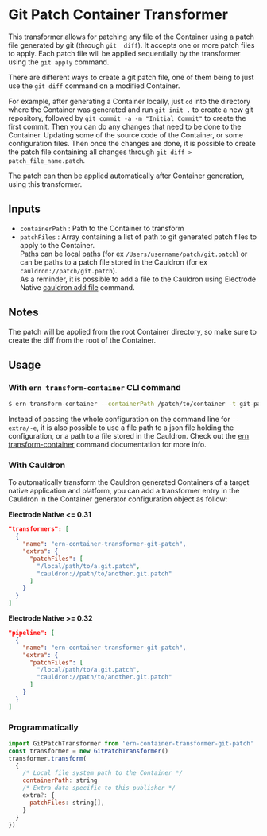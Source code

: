 # Git Patch Container Transformer

This transformer allows for patching any file of the Container using a patch file generated by git (through `git  diff`). It accepts one or more patch files to apply. Each patch file will be applied sequentially by the transformer using the `git apply` command.

There are different ways to create a git patch file, one of them being to just use the `git diff` command on a modified Container. 

For example, after generating a Container locally, just `cd` into the directory where the Container was generated and run `git init .` to create a new git repository, followed by `git commit -a -m "Initial Commit"` to create the first commit. Then you can do any changes that need to be done to the Container. Updating some of the source code of the Container, or some configuration files. Then once the changes are done, it is possible to create the patch file containing all changes through `git diff > patch_file_name.patch`. 

The patch can then be applied automatically after Container generation, using this transformer.

## Inputs

- `containerPath` : Path to the Container to transform
- `patchFiles` : Array containing a list of path to git generated patch files to apply to the Container.  
Paths can be local paths (for ex `/Users/username/patch/git.patch`) or can be paths to a patch file stored in the Cauldron (for ex `cauldron://patch/git.patch`).  
As a reminder, it is possible to add a file to the Cauldron using Electrode Native [cauldron add file](https://native.electrode.io/cli-commands/cauldron-add/file) command.

## Notes

The patch will be applied from the root Container directory, so make sure to create the diff from the root of the Container.

## Usage

### With `ern transform-container` CLI command

```bash
$ ern transform-container --containerPath /patch/to/container -t git-patch -e '{"patchFiles":["/local/path/to/a.git.patch", "cauldron://path/to/another.git.patch"]}' --platform android'
```

Instead of passing the whole configuration on the command line for `--extra/-e`, it is also possible to use a file path to a json file holding the configuration, or a path to a file stored in the Cauldron. Check out the [ern transform-container](https://native.electrode.io/cli-commands/transform-container) command documentation for more info.

### With Cauldron

To automatically transform the Cauldron generated Containers of a target native application and platform, you can add a transformer entry in the Cauldron in the Container generator configuration object as follow:

**Electrode Native <= 0.31**

```json
"transformers": [
  {
    "name": "ern-container-transformer-git-patch",
    "extra": {
      "patchFiles": [
        "/local/path/to/a.git.patch",
        "cauldron://path/to/another.git.patch"
      ]
    }
  }
]
```

**Electrode Native >= 0.32**

```json
"pipeline": [
  {
    "name": "ern-container-transformer-git-patch",
    "extra": {
      "patchFiles": [
        "/local/path/to/a.git.patch",
        "cauldron://path/to/another.git.patch"
      ]
    }
  }
]
```

### Programmatically

```js
import GitPatchTransformer from 'ern-container-transformer-git-patch'
const transformer = new GitPatchTransformer()
transformer.transform(
  {
    /* Local file system path to the Container */
    containerPath: string
    /* Extra data specific to this publisher */
    extra?: {
      patchFiles: string[],
    }
  }
})
```
